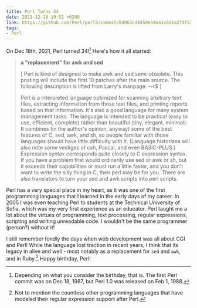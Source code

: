 ```yaml
---
title: Perl Turns 34
date: 2021-12-19 19:52 +0200
link: https://github.com/Perl/perl5/commit/8d063cd8450e59ea1c611a2f4f5a21059a2804f1
tags:
- Perl
---
```


On Dec 18th, 2021, Perl turned 34![^1] Here's how it all started:

> **a "replacement" for awk and sed**
>
> [  Perl is kind of designed to make awk and sed semi-obsolete.  This posting
> will include the first 10 patches after the main source.  The following
> description is lifted from Larry's manpage. --r$  ]
>
> Perl is a interpreted language optimized for scanning arbitrary text
> files, extracting information from those text files, and printing
> reports based on that information.  It's also a good language for many
> system management tasks.  The language is intended to be practical
> (easy to use, efficient, complete) rather than beautiful (tiny,
> elegant, minimal).  It combines (in the author's opinion, anyway) some
> of the best features of C, sed, awk, and sh, so people familiar with
> those languages should have little difficulty with it.  (Language
> historians will also note some vestiges of csh, Pascal, and even
> BASIC-PLUS.) Expression syntax corresponds quite closely to C
> expression syntax.  If you have a problem that would ordinarily use sed
> or awk or sh, but it exceeds their capabilities or must run a little
> faster, and you don't want to write the silly thing in C, then perl may
> be for you.  There are also translators to turn your sed and awk
> scripts into perl scripts.

Perl has a very special place in my heart, as it was one of the first programming languages that I learned in the early days of my career. In 2005 I was even teaching Perl to students at the Technical University of Sofia, which was my very first experience as an educator. Perl taught me a lot about the virtues of programming, text processing, regular expressions, scripting and writing unreadable code. I wouldn't be the same programmer (person?) without it!

I still remember fondly the days when web development was all about CGI and Perl!
While the language lost traction in recent years, I think that its legacy in alive and well - most notably as a replacement for `sed` and `awk`, and in Ruby.[^2] Happy birthday, Perl!

[^1]: Depending on what you consider the birthday, that is. The first Perl commit was on Dec 18, 1987, but Perl 1.0 was released on Feb 1, 1988.
[^2]: Not to mention the countless other programming languages that have modeled their regular expression support after Perl.

